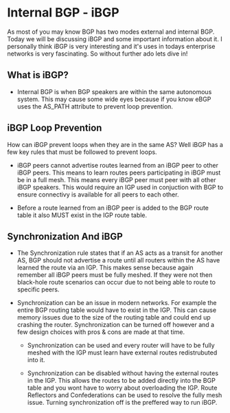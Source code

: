 # **Internal BGP - iBGP**

As most of you may know BGP has two modes external and internal BGP. Today we will be discussing iBGP and some important information about it. I personally think iBGP is very interesting and it's uses in todays enterprise networks is very fascinating. So without further ado lets dive in!

## What is iBGP?

- Internal BGP is when BGP speakers are within the same autonomous system. This may cause some wide eyes because if you know eBGP uses the AS_PATH attribute to prevent loop prevention.

## iBGP Loop Prevention
 
 How can iBGP prevent loops when they are in the same AS? Well iBGP has a few key rules that must be followed to prevent loops.

- iBGP peers cannot advertise routes learned from an iBGP peer to other iBGP peers. This means to learn routes peers participating in iBGP must be in a full mesh. This means every iBGP peer must peer with all other iBGP speakers. This would require an IGP used in conjuction with BGP to ensure connectivy is available for all peers to each other.
 
- Before a route learned from an iBGP peer is added to the BGP route table it also MUST exist in the IGP route table.

## Synchronization And iBGP

- The Synchronization rule states that if an AS acts as a transit for another AS, BGP should not advertise a route until all routers within the AS have learned the route via an IGP. This makes sense because again remember all iBGP peers must be fully meshed. If they were not then black-hole route scenarios can occur due to not being able to route to specific peers. 

- Synchronization can be an issue in modern networks. For example the entire BGP routing table would have to exist in the IGP. This can cause memory issues due to the size of the routing table and could end up crashing the router. Synchronization can be turned off however and a few design choices with pros & cons are made at that time.
 
   - Synchronization can be used and every router will have to be fully meshed with the IGP must learn have external routes redistrubuted into it.
 
   - Synchronization can be disabled without having the external routes in the IGP. This allows the routes to be added directly into the BGP table and you wont have to worry about overloading the IGP. Route Reflectors and Confederations can be used to resolve the fully mesh issue. Turning synchronization off is the preffered way to run iBGP.

